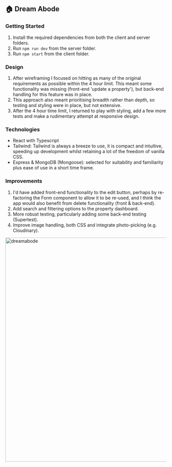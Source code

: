 ## 🏠 Dream Abode

### Getting Started

1. Install the required dependencies from both the client and server folders.
2. Run `npm run dev` from the server folder.
3. Run `npm start` from the client folder.

### Design

1. After wireframing I focused on hitting as many of the original requirements as possible within the 4 hour limit. This meant some functionality was missing (front-end 'update a property'), but back-end handling for this feature was in place.
2. This approach also meant prioritising breadth rather than depth, so testing and styling were in place, but not extensive.
3. After the 4 hour time limit, I returned to play with styling, add a few more tests and make a rudimentary attempt at responsive design.

### Technologies

- React with Typescript
- Tailwind: Tailwind is always a breeze to use, it is compact and intuitive, speeding up development whilst retaining a lot of the freedom of vanilla CSS.
- Express & MongoDB (Mongoose): selected for suitability and familiarity plus ease of use in a short time frame.

### Improvements

1. I'd have added front-end functionality to the edit button, perhaps by re-factoring the Form component to allow it to be re-used, and I think the app would also benefit from delete functionality (front & back-end).
2. Add search and filtering options to the property dashboard.
3. More robust testing, particularly adding some back-end testing (Supertest).
4. Improve image handling, both CSS and integrate photo-picking (e.g. Cloudinary).



<img width="700" alt="dreamabode" src="https://user-images.githubusercontent.com/81030445/140659463-9a8ad91b-8252-4f67-9d33-3859f6cb8f22.PNG">

